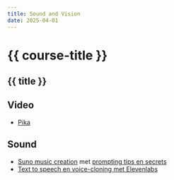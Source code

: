 ```yaml
---
title: Sound and Vision
date: 2025-04-01
---
```


# {{ course-title }}

## {{ title }}

## Video
* [Pika](https://pika.art/login)

## Sound
* [Suno music creation](https://suno.com/create) met [prompting tips en secrets](https://www.youtube.com/watch?v=D5FBP-vv72c)
* [Text to speech en voice-cloning met Elevenlabs](https://elevenlabs.io/)
